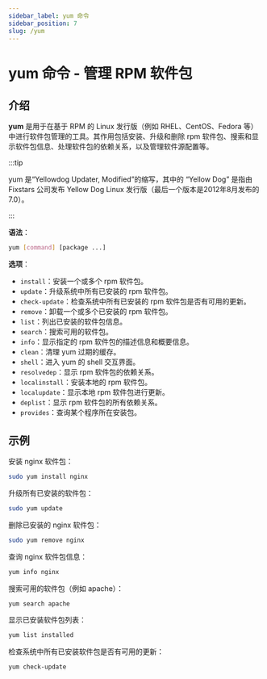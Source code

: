 ```yaml
---
sidebar_label: yum 命令
sidebar_position: 7
slug: /yum
---
```


# yum 命令 - 管理 RPM 软件包



## 介绍

**yum** 是用于在基于 RPM 的 Linux 发行版（例如 RHEL、CentOS、Fedora 等）中进行软件包管理的工具。其作用包括安装、升级和删除 rpm 软件包、搜索和显示软件包信息、处理软件包的依赖关系，以及管理软件源配置等。

:::tip

yum 是“Yellowdog Updater, Modified”的缩写，其中的 “Yellow Dog” 是指由 Fixstars 公司发布 Yellow Dog Linux 发行版（最后一个版本是2012年8月发布的 7.0）。

:::

**语法**：

```bash
yum [command] [package ...]
```

**选项**：

- `install`：安装一个或多个 rpm 软件包。
- `update`：升级系统中所有已安装的 rpm 软件包。
- `check-update`：检查系统中所有已安装的 rpm 软件包是否有可用的更新。
- `remove`：卸载一个或多个已安装的 rpm 软件包。
- `list`：列出已安装的软件包信息。
- `search`：搜索可用的软件包。
- `info`：显示指定的 rpm 软件包的描述信息和概要信息。
- `clean`：清理 yum 过期的缓存。
- `shell`：进入 yum 的 shell 交互界面。
- `resolvedep`：显示 rpm 软件包的依赖关系。
- `localinstall`：安装本地的 rpm 软件包。
- `localupdate`：显示本地 rpm 软件包进行更新。
- `deplist`：显示 rpm 软件包的所有依赖关系。
- `provides`：查询某个程序所在安装包。



## 示例

安装 nginx 软件包：

```bash
sudo yum install nginx
```

升级所有已安装的软件包：

```bash
sudo yum update
```

删除已安装的 nginx 软件包：

```bash
sudo yum remove nginx
```

查询 nginx 软件包信息：

```bash
yum info nginx
```

搜索可用的软件包（例如 apache）：

```bash
yum search apache
```

显示已安装软件包列表：

```bash
yum list installed
```

检查系统中所有已安装软件包是否有可用的更新：

```bash
yum check-update
```

